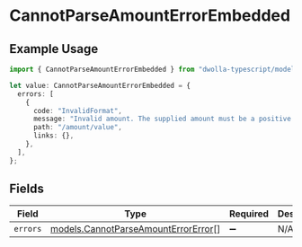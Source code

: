 # CannotParseAmountErrorEmbedded

## Example Usage

```typescript
import { CannotParseAmountErrorEmbedded } from "dwolla-typescript/models";

let value: CannotParseAmountErrorEmbedded = {
  errors: [
    {
      code: "InvalidFormat",
      message: "Invalid amount. The supplied amount must be a positive number.",
      path: "/amount/value",
      links: {},
    },
  ],
};
```

## Fields

| Field                                                                            | Type                                                                             | Required                                                                         | Description                                                                      |
| -------------------------------------------------------------------------------- | -------------------------------------------------------------------------------- | -------------------------------------------------------------------------------- | -------------------------------------------------------------------------------- |
| `errors`                                                                         | [models.CannotParseAmountErrorError](../models/cannotparseamounterrorerror.md)[] | :heavy_minus_sign:                                                               | N/A                                                                              |